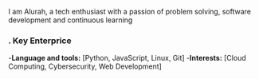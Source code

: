 I am Alurah, a tech enthusiast with a passion of problem solving, software development and continuous learning
### . Key Enterprice 
-**Language and tools:** [Python, JavaScript, Linux, Git]
-**Interests:** [Cloud Computing, Cybersecurity, Web Development]

<!--
**alurah/alurah** is a ✨ _special_ ✨ repository because its `README.md` (this file) appears on your GitHub profile.

Here are some ideas to get you started:

- 🔭 I’m currently working on ...
- 🌱 I’m currently learning ...
- 👯 I’m looking to collaborate on ...
- 🤔 I’m looking for help with ...
- 💬 Ask me about ...
- 📫 How to reach me: ...
- 😄 Pronouns: ...
- ⚡ Fun fact: ...
-->
